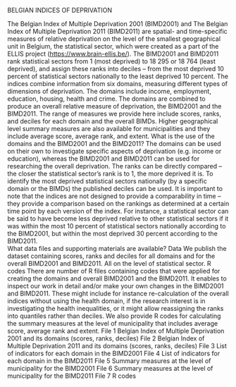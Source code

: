 BELGIAN INDICES OF DEPRIVATION

The Belgian Index of Multiple Deprivation 2001 (BIMD2001) and The Belgian Index of Multiple Deprivation 2011 (BIMD2011) are spatial- and time-specific measures of relative deprivation on the level of the smallest geographical unit in Belgium, the statistical sector, which were created as a part of the ELLIS project (https://www.brain-ellis.be/). The BIMD2001 and BIMD2011 rank statistical sectors from 1 (most deprived) to 18 295 or 18 764 (least deprived), and assign these ranks into deciles – from the most deprived 10 percent of statistical sectors nationally to the least deprived 10 percent. 
The indices combine information from six domains, measuring different types of dimensions of deprivation. The domains include income, employment, education, housing, health and crime. The domains are combined to produce an overall relative measure of deprivation, the BIMD2001 and the BIMD2011. The range of measures we provide here include scores, ranks, and deciles for each domain and the overall BIMDs. Higher geographical level summary measures are also available for municipalities and they include average score, average rank, and extent. 
What is the use of the domains and the BIMD2001 and the BIMD2011?
The domains can be used on their own to investigate specific aspects of deprivation (e.g. income or education), whereas the BIMD2001 and BIMD2011 can be used for researching the overall deprivation. 
The ranks can be directly compared – the closer the statistical sector’s rank is to 1, the more deprived it is. To identify the most deprived statistical sectors nationally (by a specific domain or the BIMDs) the published deciles can be used. It is important to note that the indices are not designed to provide a comparability in time – they provide a comparison based on the rankings as determined at a certain time point by each version of the index. For instance, a statistical sector can be said to have become less deprived relative to other statistical sectors if it was within the most 10 percent of statistical sectors nationally according to the BIMD2001, but within the most deprived 30 percent according to the BIMD2011.  
What data files and supporting materials are available? 
Data 
We publish the dataset containing scores, ranks and deciles for all domains and for the overall BIMD2001 and BIMD2011. All on the level of statistical sector. 
R codes
There are number of R files containing codes that were applied for creating the domains and overall BIMD2001 and the BIMD2011. It enables to inspect our work in detail and/or make your own changes in the BIMD2001 and BIMD2011. These might include for instance re-calculation of the overall indices without using the health domain, if the research interest is in investigating the health inequalities, or it might allow reassigning the ranks into quantiles rather than deciles. We also provide R codes for calculating the summary measures at the level of municipality that includes average score, average rank and extent. 
File 1 Belgian Index of Multiple Deprivation 2001 and its domains (scores, ranks, deciles)
File 2 Belgian Index of Multiple Deprivation 2011 and its domains (scores, ranks, deciles)
File 3 List of indicators for each domain in the BIMD2001 
File 4 List of indicators for each domain in the BIMD2011
File 5 Summary measures at the level of municipality for the BIMD2001
File 6 Summary measures at the level of municipality for the BIMD2011
File 7 R codes 
